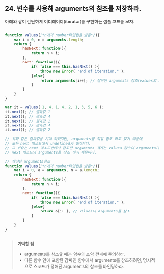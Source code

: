 ## 24. 변수를 사용해 arguments의 참조를 저장하라.

아래와 같이 간단하게 이터레이터(iterator)를 구현하는 샘플 코드를 보자.

```js

function values(/*n개의 number타입입을 받음*/){
	var i = 0, n = arguments.length;
	return {
		hasNext: function(){
			return n > i;
		},
		next: function(){
			if( false === this.hasNext() ){
				throw new Error( "end of iteration." );
			}else{
				return arguments[i++]; // 잘못된 arguments 참조(values의 arugments 참조가 아님)
			}
		}
	}
}

var it = values( 1, 4, 1, 4, 2, 1, 3, 5, 6 );
it.next(); // 결과값 1
it.next(); // 결과값 4
it.next(); // 결과값 1
it.next(); // 결과값 4
it.next(); // 결과값 2

// 위와 같은 결과값을 기대 하겠지만, arguments를 직접 참조 하고 있기 때문에,
// 모든 next 메소드에서 undefined가 발생한다.
// 그 이유는 next 메소드안에서 참조한 arguments 객체는 values 함수의 arguments가 아닌
// next 메소드의 arguments를 참조 하기 때문이다.

// 개선된 arguments참조
function values(/*n개의 number타입입을 받음*/){
	var i = 0, a = arguments, n = a.length;
	return {
		hasNext: function(){
			return n > i;
		},
		next: function(){
			if( false === this.hasNext() ){
				throw new Error( "end of iteration." );
			}else{
				return a[i++]; // values의 arguments를 참조
			}
		}
	}
}



``` 

> __기억할 점__
> * arguments를 참조할 때는 함수의 포함 관계에 주의하라.
> * 다른 함수 안에 포함된 감싸인 함수에서 arguments를 참조하려면, 명시적으로 스코프가 정해진 arguments의 참조를 바인딩하라.
